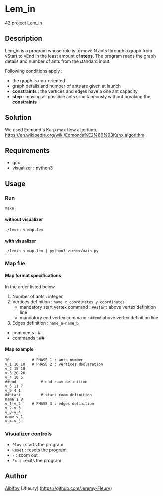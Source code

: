 # Lem_in
42 project Lem_in



## Description
Lem_in is a program whose role is to move N ants through a graph from vStart to vEnd in the least amount of __steps__.
The program reads the graph details and number of ants from the standard input.

Following conditions apply :
  * the graph is non-oriented
  * graph details and number of ants are given at launch
  * __constraints__ : the vertices and edges have a one ant capacity
  * __step__ : moving all possible ants simultaneously without breaking the __constraints__


## Solution
We used Edmond's Karp max flow algorithm.
https://en.wikipedia.org/wiki/Edmonds%E2%80%93Karp_algorithm

## Requirements
  * gcc
  * visualizer : python3

## Usage


### Run
```
make
```
#### without visualizer
```
./lemin < map.lem
```
#### with visualizer
```
./lemin < map.lem | python3 viewer/main.py
```


### Map file

#### Map format specifications

In the order listed below
  1. Number of ants : integer
  2. Vertices definition : ```name x_coordinates y_coordinates```
      * mandatory start vertex command : ```##start``` above vertex definition line
      * mandatory end vertex command : ```##end``` above vertex definition line
  3. Edges definition : ```name_a-name_b```
  
  * comments  : #
  * commands  : ##

#### Map example
```
10          # PHASE 1 : ants number
v_1 10 10   # PHASE 2 : vertices declaration  
v_2 15 10
v_3 20 20
v_4 10 5
##end           # end room definition
v_5 11 7
v_6 4 1
##start         # start room definition
name 1 8
v_1-v_2     # PHASE 3 : edges definition
v_2-v_3
v_3-v_4
name-v_1
v_4-v_5
```


### Visualizer controls

  * ```Play```  : starts the program
  * ```Reset``` : resets the program
  * ```-```     : zoom out
  * ```Exit```  : exits the program
  
  
  ## Author
  
  [Alblfbv](https://github.com/Alblfbv)
  [Jfleury] (https://github.com/Jeremy-Fleury)
